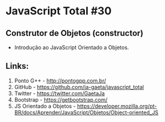 # JavaScript Total #30

## Construtor de Objetos (constructor)

- Introdução ao JavaScript Orientado a Objetos.

## Links:

1. Ponto G++ - http://pontogpp.com.br/
2. GitHub - https://github.com/ja-gaeta/javascript_total
3. Twitter - https://twitter.com/GaetaJa
4. Bootstrap - https://getbootstrap.com/
5. JS Orientado a Objetos - https://developer.mozilla.org/pt-BR/docs/Aprender/JavaScript/Objetos/Object-oriented_JS
